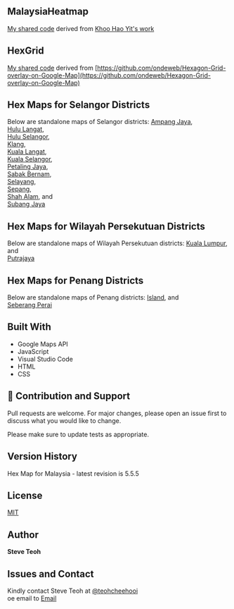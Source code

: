 ﻿## MalaysiaHeatmap
[My shared code](http://steveteoh.github.io/MalaysiaHeatMap) derived from [Khoo Hao Yit's work](https://github.com/KhooHaoYit/KhooHaoYit.github.io/tree/main/Covid19%20Malaysia%20Heatmap)

## HexGrid
[My shared code](http://steveteoh.github.io/HexGrid) derived from [https://github.com/ondeweb/Hexagon-Grid-overlay-on-Google-Map](https://github.com/ondeweb/Hexagon-Grid-overlay-on-Google-Map) 

## Hex Maps for Selangor Districts
Below are standalone maps of Selangor districts:
[Ampang Jaya](http://steveteoh.github.io/AmpangJaya/), <br>
[Hulu Langat](http://steveteoh.github.io/HuluLangat/), <br>
[Hulu Selangor](http://steveteoh.github.io/HuluSelangor/), <br>
[Klang](http://steveteoh.github.io/Klang/), <br>
[Kuala Langat](http://steveteoh.github.io/KualaLangat/), <br>
[Kuala Selangor](http://steveteoh.github.io/KualaSelangor/), <br>
[Petaling Jaya](http://steveteoh.github.io/PetalingJaya/), <br>
[Sabak Bernam](http://steveteoh.github.io/SabakBernam), <br>
[Selayang](http://steveteoh.github.io/Selayang/), <br>
[Sepang](http://steveteoh.github.io/Sepang/), <br>
[Shah Alam](http://steveteoh.github.io/ShahAlam/), and  <br>
[Subang Jaya](http://steveteoh.github.io/SubangJayaNew/)

## Hex Maps for Wilayah Persekutuan Districts
Below are standalone maps of Wilayah Persekutuan districts:
[Kuala Lumpur](http://steveteoh.github.io/KualaLumpur), and  <br>
[Putrajaya](http://steveteoh.github.io/Putrajaya)

## Hex Maps for Penang Districts
Below are standalone maps of Penang districts:
[Island](http://steveteoh.github.io/Penang/island.html), and  <br>
[Seberang Perai](http://steveteoh.github.io/Penang/perai.html)

## Built With

- Google Maps API
- JavaScript
- Visual Studio Code
- HTML
- CSS

## 🤝 Contribution and Support
Pull requests are welcome. For major changes, please open an issue first to discuss what you would like to change.

Please make sure to update tests as appropriate.

## Version History
Hex Map for Malaysia - latest revision is 5.5.5

## License
[MIT](https://choosealicense.com/licenses/mit/)

## Author
**Steve Teoh**

## Issues and Contact
Kindly contact Steve Teoh at [@teohcheehooi](https://twitter.com/teohcheehooi) <br>
 oe email to [Email](mailto:chteoh@1utar.my?subject=Map "Map")